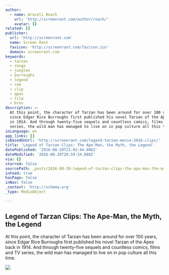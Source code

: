 ```yaml
---
author:
  - name: Araceli Roach
    url: 'http://screenrant.com/author/roach/'
    avatar: {}
related: []
publisher:
  url: 'http://screenrant.com'
  name: Screen Rant
  favicon: 'http://screenrant.com/favicon.ico'
  domain: screenrant.com
keywords:
  - tarzan
  - congo
  - jungles
  - burroughs
  - legend
  - rom
  - clip
  - apes
  - film
  - bros
description: >-
  At this point, the character of Tarzan has been around for over 100 years,
  since Edgar Rice Burroughs first published his novel Tarzan of the Apes back
  in 1914. And through twenty-five sequels and countless comics, films and TV
  series, the wild man has managed to live on in pop culture all this time.
inLanguage: en
app_links: []
isBasedOnUrl: 'http://screenrant.com/legend-tarzan-movie-2016-clips/'
title: 'Legend of Tarzan Clips: The Ape-Man, the Myth, the Legend'
datePublished: '2016-08-20T21:02:44.806Z'
dateModified: '2016-08-20T20:59:34.888Z'
via: {}
starred: false
sourcePath: _posts/2016-08-20-legend-of-tarzan-clips-the-ape-man-the-myth-the-legend.md
inFeed: true
hasPage: false
inNav: false
_context: 'http://schema.org'
_type: MediaObject

---
```

<article style=""><h1>Legend of Tarzan Clips: The Ape-Man, the Myth, the Legend</h1><p>At this point, the character of Tarzan has been around for over 100 years, since Edgar Rice Burroughs first published his novel Tarzan of the Apes back in 1914. And through twenty-five sequels and countless comics, films and TV series, the wild man has managed to live on in pop culture all this time.</p><img src="http://screenrant.com/wp-content/uploads/legend-tarzan-movie-2016-clips.jpg" /></article>